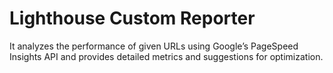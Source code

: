 # Lighthouse Custom Reporter
 It analyzes the performance of given URLs using Google’s PageSpeed Insights API and provides detailed metrics and suggestions for optimization.